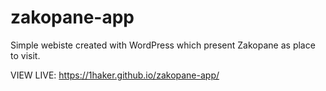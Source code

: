 # zakopane-app
Simple webiste created with WordPress which present Zakopane as place to visit.

VIEW LIVE: https://1haker.github.io/zakopane-app/
